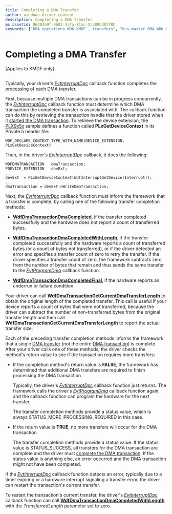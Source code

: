 ```yaml
---
title: Completing a DMA Transfer
author: windows-driver-content
description: Completing a DMA Transfer
ms.assetid: 86383b9f-9b82-4afa-81ac-2ab09bd8778b
keywords: ["DMA operations WDK KMDF , transfers", "bus-master DMA WDK KMDF , transfers", "DMA transfers WDK KMDF , completing", "completing DMA transfers WDK KMDF"]
---
```


# Completing a DMA Transfer


\[Applies to KMDF only\]

## <a href="" id="ddk-completing-a-dma-transfer-df"></a>


Typically, your driver's [*EvtInterruptDpc*](https://msdn.microsoft.com/library/windows/hardware/ff541721) callback function completes the processing of each DMA transfer.

First, because multiple DMA transactions can be in progress concurrently, the [*EvtInterruptDpc*](https://msdn.microsoft.com/library/windows/hardware/ff541721) callback function must determine which DMA transaction the completed transfer is associated with. The callback function can do this by retrieving the transaction handle that the driver stored when it [started the DMA transaction](starting-a-dma-transaction.md). To retrieve the device extension, the [PLX9x5x](http://go.microsoft.com/fwlink/p/?linkid=256157) sample defines a function called **PLxGetDeviceContext** in its Private.h header file:

```
WDF_DECLARE_CONTEXT_TYPE_WITH_NAME(DEVICE_EXTENSION, PLxGetDeviceContext)
```

Then, in the driver's [*EvtInterruptDpc*](https://msdn.microsoft.com/library/windows/hardware/ff541721) callback, it does the following:

```
WDFDMATRANSACTION   dmaTransaction;
PDEVICE_EXTENSION   devExt;
...
devExt  = PLxGetDeviceContext(WdfInterruptGetDevice(Interrupt));
...
dmaTransaction = devExt->WriteDmaTransaction;
```

Next, the [*EvtInterruptDpc*](https://msdn.microsoft.com/library/windows/hardware/ff541721) callback function must inform the framework that a transfer is complete, by calling one of the following transfer completion methods:

-   [**WdfDmaTransactionDmaCompleted**](https://msdn.microsoft.com/library/windows/hardware/ff547039), if the transfer completed successfully and the hardware does not report a count of transferred bytes.

-   [**WdfDmaTransactionDmaCompletedWithLength**](https://msdn.microsoft.com/library/windows/hardware/ff547052), if the transfer completed successfully and the hardware reports a count of transferred bytes (or a count of bytes not transferred), or if the driver detected an error and specifies a transfer count of zero to retry the transfer. If the driver specifies a transfer count of zero, the framework subtracts zero from the number of bytes that remain and thus sends the same transfer to the [*EvtProgramDma*](https://msdn.microsoft.com/library/windows/hardware/ff541816) callback function.

-   [**WdfDmaTransactionDmaCompletedFinal**](https://msdn.microsoft.com/library/windows/hardware/ff547049), if the hardware reports an underrun or failure condition.

Your driver can call [**WdfDmaTransactionGetCurrentDmaTransferLength**](https://msdn.microsoft.com/library/windows/hardware/ff547081) to obtain the original length of the completed transfer. This call is useful if your device reports a count of bytes that were not transferred, because the driver can subtract the number of non-transferred bytes from the original transfer length and then call **WdfDmaTransactionGetCurrentDmaTransferLength** to report the actual transfer size.

Each of the preceding transfer completion methods informs the framework that a single [DMA transfer](dma-transactions-and-dma-transfers.md) (not the entire [DMA transaction](dma-transactions-and-dma-transfers.md)) is complete. After your driver calls one of these methods, the driver checks the method's return value to see if the transaction requires more transfers:

-   If the completion method's return value is **FALSE**, the framework has determined that additional DMA transfers are required to finish processing the DMA transaction.

    Typically, the driver's [*EvtInterruptDpc*](https://msdn.microsoft.com/library/windows/hardware/ff541721) callback function just returns. The framework calls the driver's [*EvtProgramDma*](https://msdn.microsoft.com/library/windows/hardware/ff541816) callback function again, and the callback function can program the hardware for the next transfer.

    The transfer completion methods provide a status value, which is always STATUS\_MORE\_PROCESSING\_REQUIRED in this case.

-   If the return value is **TRUE**, no more transfers will occur for the DMA transaction.

    The transfer completion methods provide a status value. If the status value is STATUS\_SUCCESS, all transfers for the DMA transaction are complete and the driver must [complete the DMA transaction](completing-a-dma-transaction.md). If the status value is anything else, an error occurred and the DMA transaction might not have been completed.

If the [*EvtInterruptDpc*](https://msdn.microsoft.com/library/windows/hardware/ff541721) callback function detects an error, typically due to a timer expiring or a hardware interrupt signaling a transfer error, the driver can restart the transaction's current transfer.

To restart the transaction's current transfer, the driver's [*EvtInterruptDpc*](https://msdn.microsoft.com/library/windows/hardware/ff541721) callback function can call [**WdfDmaTransactionDmaCompletedWithLength**](https://msdn.microsoft.com/library/windows/hardware/ff547052) with the *TransferredLength* parameter set to zero.

 

 





